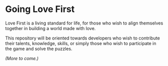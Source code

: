 # Going Love First

Love First is a living standard for life, for those who wish to align themselves together in building a world made with love.

This repository will be oriented towards developers who wish to contribute their talents, knowledge, skills, or simply those who wish to participate in the game and solve the puzzles.

_(More to come.)_

